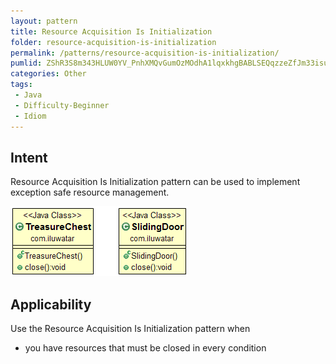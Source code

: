 ```yaml
---
layout: pattern
title: Resource Acquisition Is Initialization
folder: resource-acquisition-is-initialization
permalink: /patterns/resource-acquisition-is-initialization/
pumlid: ZShR3S8m343HLUW0YV_PnhXMQvGumOzMOdhA1lqxkhgBABLSEQqzzeZfJm33isuIUxxIsMXei4QbqK5QdXXeyCO3oyekcvQ94MpgqD4lWB6FDEA2z4bn2HbQn8leHMponNy13hgvrhHUP_Rs0m00
categories: Other
tags:
 - Java
 - Difficulty-Beginner
 - Idiom
---
```


## Intent
Resource Acquisition Is Initialization pattern can be used to implement exception safe resource management.

![alt text](etc/resource-acquisition-is-initialization.png "Resource Acquisition Is Initialization")

## Applicability
Use the Resource Acquisition Is Initialization pattern when

* you have resources that must be closed in every condition
